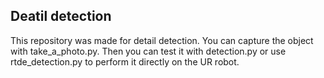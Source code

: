 ## Deatil detection

This repository was made for detail detection. You can capture the object with take_a_photo.py.
Then you can test it with detection.py or use rtde_detection.py to perform it
directly on the UR robot.